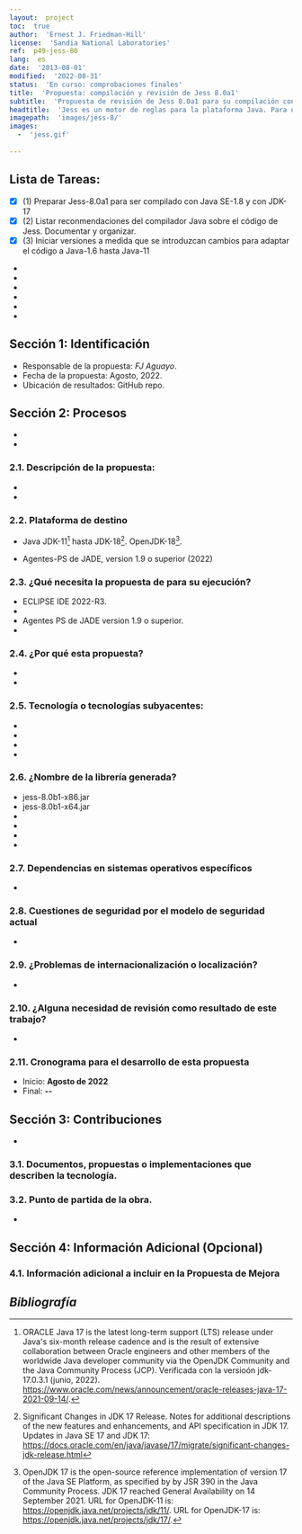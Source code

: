 ```yaml
---
layout:  project
toc:  true
author:  'Ernest J. Friedman-Hill'
license:  'Sandia National Laboratories'
ref:  p49-jess-80
lang:  es
date:  '2013-08-01'
modified:  '2022-08-31'
status:  'En curso: comprobaciones finales'
title:  'Propuesta: compilación y revisión de Jess 8.0a1'
subtitle:  'Propuesta de revisión de Jess 8.0a1 para su compilación con Java 1.8 a 32bit y con OpenJDK 11 o superior a 64bits.'
headtitle:  'Jess es un motor de reglas para la plataforma Java. Para usarlo, especifique la lógica en forma de reglas usando uno de dos formatos: el lenguaje de reglas Jess (preferido) o XML. También proporciona algunos de sus propios datos para que operen las reglas. Cuando ejecuta el motor de reglas, sus reglas se llevan a cabo. Las reglas pueden crear nuevos datos o pueden hacer cualquier cosa que pueda hacer el lenguaje de programación Java.'
imagepath:  'images/jess-8/'
images:
  -  'jess.gif'
  
---
```


##  Lista de Tareas:
- [x]  \(1) Preparar Jess-8.0a1 para ser compilado con Java SE-1.8 y con JDK-17
- [x]  \(2) Listar reconmendaciones del compilador Java sobre el código de Jess. Documentar y organizar.
- [x]  \(3) Iniciar versiones a medida que se introduzcan cambios para adaptar el código a Java-1.6 hasta Java-11
- 
- 
- 
- 
- 
- 








  

##   Sección 1: Identificación
-  Responsable de la propuesta: _FJ Aguayo_.
-  Fecha de la propuesta: Agosto, 2022.
-  Ubicación de resultados: GitHub repo.

##   Sección 2: Procesos
-  
-  

###  2.1. Descripción de la propuesta:

-  
-  

###  2.2. Plataforma de destino
-  Java JDK-11[^java] hasta JDK-18[^migra17]. OpenJDK-18[^openJDK]. 
  
-  Agentes-PS de JADE, version 1.9 o superior (2022)




###  2.3. ¿Qué necesita la propuesta de para su ejecución?
-  ECLIPSE IDE 2022-R3. 
-  
-  Agentes PS de JADE version 1.9 o superior.
-  

###  2.4. ¿Por qué esta propuesta?
-  
-  






###  2.5. Tecnología o tecnologías subyacentes:
-  
-  
-  
-  








###  2.6. ¿Nombre de la librería generada?
-    jess-8.0b1-x86.jar
-    jess-8.0b1-x64.jar
-    
-    
-    
-    









###  2.7. Dependencias en sistemas operativos específicos
-  












###  2.8. Cuestiones de seguridad por el modelo de seguridad actual
-  














###  2.9. ¿Problemas de internacionalización o localización?
-  















###  2.10. ¿Alguna necesidad de revisión como resultado de este trabajo?
-  
















###  2.11. Cronograma para el desarrollo de esta propuesta
-   Inicio: **Agosto de 2022**
-   Final: **--**
















##   Sección 3: Contribuciones
-    



###  3.1. Documentos, propuestas o implementaciones que describen la tecnología.















###  3.2. Punto de partida de la obra.
-   



















##   Sección 4: Información Adicional (Opcional)












###  4.1. Información adicional a incluir en la Propuesta de Mejora
  
  








##  _Bibliografía_



[^java]: ORACLE Java 17 is the latest long-term support (LTS) release under Java's six-month release cadence and is the result of extensive collaboration between Oracle engineers and other members of the worldwide Java developer community via the OpenJDK Community and the Java Community Process (JCP). Verificada con la versioón jdk-17.0.3.1 (junio, 2022). https://www.oracle.com/news/announcement/oracle-releases-java-17-2021-09-14/.

[^jade]:    JADE Platform. jade - Revision 6867: /trunk. https://jade.tilab.com/svn/jade/trunk/  Login/passwod: jade/jade. Version 4.5.4 (abril, 2022).

[^migra17]: Significant Changes in JDK 17 Release. Notes for additional descriptions of the new features and enhancements, and API specification in JDK 17. Updates in Java SE 17 and JDK 17: https://docs.oracle.com/en/java/javase/17/migrate/significant-changes-jdk-release.html

[^openJDK]: OpenJDK 17 is the open-source reference implementation of version 17 of the Java SE Platform, as specified by by JSR 390 in the Java Community Process. JDK 17 reached General Availability on 14 September 2021. URL for OpenJDK-11 is: https://openjdk.java.net/projects/jdk/11/. URL for OpenJDK-17 is: https://openjdk.java.net/projects/jdk/17/.


